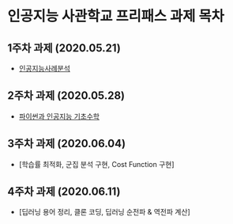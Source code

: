 # 인공지능 사관학교 프리패스 과제 목차

## 1주차 과제 (2020.05.21)

* [인공지능사례분석](https://github.com/GimSieun/coding/blob/master/1%EC%A3%BC%EC%B0%A8.ipynb)


## 2주차 과제 (2020.05.28)
* [파이썬과 인공지능 기초수학](https://github.com/GimSieun/coding/blob/master/2%EC%A3%BC%EC%B0%A8.ipynb)

## 3주차 과제 (2020.06.04)
* [학습률 최적화, 군집 분석 구현, Cost Function 구현]

## 4주차 과제 (2020.06.11)
* [딥러닝 용어 정리, 클론 코딩, 딥러닝 순전파 & 역전파 계산]
